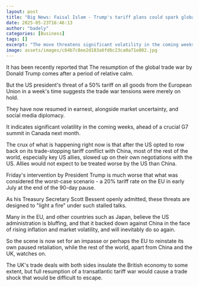 ```yaml
---
layout: post
title: "Big News: Faisal Islam - Trump's tariff plans could spark global economic shock"
date: 2025-05-23T16:46:13
author: "badely"
categories: [Business]
tags: []
excerpt: "The move threatens significant volatility in the coming weeks, ahead of a crucial G7 summit in Canada next month."
image: assets/images/c64b7c8ee2d183a6fd6c23ca0a71e802.jpg
---
```


It has been recently reported that The resumption of the global trade war by Donald Trump comes after a period of relative calm.

But the US president's threat of a 50% tariff on all goods from the European Union in a week's time suggests the trade war tensions were merely on hold.

They have now resumed in earnest, alongside market uncertainty, and social media diplomacy.

It indicates significant volatility in the coming weeks, ahead of a crucial G7 summit in Canada next month. 

The crux of what is happening right now is that after the US opted to row back on its trade-stopping tariff conflict with China, most of the rest of the world, especially key US allies, slowed up on their own negotiations with the US. Allies would not expect to be treated worse by the US than China.

Friday's intervention by President Trump is much worse that what was considered the worst-case scenario - a 20% tariff rate on the EU in early July at the end of the 90-day pause. 

As his Treasury Secretary Scott Bessent openly admitted, these threats are designed to "light a fire" under such stalled talks.

Many in the EU, and other countries such as Japan, believe the US administration is bluffing, and that it backed down against China in the face of rising inflation and market volatility, and will inevitably do so again.

So the scene is now set for an impasse or perhaps the EU to reinstate its own paused retaliation, while the rest of the world, apart from China and the UK, watches on.

The UK's trade deals with both sides insulate the British economy to some extent, but full resumption of a transatlantic tariff war would cause a trade shock that would be difficult to escape.

